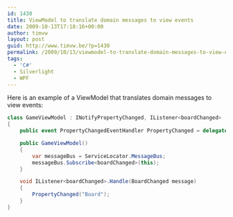 ```yaml
---
id: 1430
title: ViewModel to translate domain messages to view events
date: 2009-10-13T17:18:16+00:00
author: timvw
layout: post
guid: http://www.timvw.be/?p=1430
permalink: /2009/10/13/viewmodel-to-translate-domain-messages-to-view-events/
tags:
  - 'C#'
  - Silverlight
  - WPF
---
```

Here is an example of a ViewModel that translates domain messages to view events:

```csharp
class GameViewModel : INotifyPropertyChanged, IListener<boardChanged>
{
	public event PropertyChangedEventHandler PropertyChanged = delegate { };

	public GameViewModel()
	{
		var messageBus = ServiceLocator.MessageBus;
		messageBus.Subscribe<boardChanged>(this);
	}

	void IListener<boardChanged>.Handle(BoardChanged message)
	{
		PropertyChanged("Board");
	}
}
```
